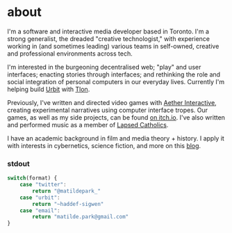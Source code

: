 <h1 class="h1-title">about</h1>

I'm a software and interactive media developer based in Toronto. I'm a strong generalist, the dreaded "creative technologist," with experience working in (and sometimes leading) various teams in self-owned, creative and professional environments across tech.

I'm interested in the burgeoning decentralised web; "play" and user interfaces; enacting stories through interfaces; and rethinking the role and social integration of personal computers in our everyday lives. Currently I'm helping build [Urbit](https://urbit.org) with [Tlon](https://tlon.io).

Previously, I've written and directed video games with [Aether Interactive](http://aether.in.net), creating experimental narratives using computer interface tropes. Our games, as well as my side projects, can be found [on itch.io](http://aetherinteractive.itch.io). I've also written and performed music as a member of [Lapsed Catholics](http://lapsedcatholics.bandcamp.com).

I have an academic background in film and media theory + history. I apply it with interests in cybernetics, science fiction, and more on this [blog](https://matildepark.ca/posts).

### stdout

```javascript
switch(format) {
    case "twitter":
        return "@matildepark_"
    case "urbit":
        return "~haddef-sigwen"
    case "email":
        return "matilde.park@gmail.com"
}
```